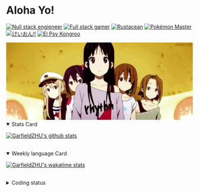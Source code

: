 # Aloha Yo!

[![Null stack engieneer](https://img.shields.io/badge/-Null_stack_engineer-a890f0)](https://github.com/GarfieldZHU)
[![Full stack gamer](https://img.shields.io/badge/-Full_stack_gamer-78c850)](https://steamcommunity.com/profiles/76561198092274492/)
[![Rustacean](https://img.shields.io/badge/-Rustacean-f74c00)](https://www.rust-lang.org/)
[![Pokémon Master](https://img.shields.io/badge/-Pokémon_Master-f8d030)](https://www.pokemon.com/us/pokedex/)
[![けいおん!!](https://img.shields.io/badge/-けいおん!!-f85888)](https://ja.wikipedia.org/wiki/%E6%94%BE%E8%AA%B2%E5%BE%8C%E3%83%86%E3%82%A3%E3%83%BC%E3%82%BF%E3%82%A4%E3%83%A0_(%E3%82%A2%E3%83%AB%E3%83%90%E3%83%A0))
[![El Psy Kongroo](https://img.shields.io/badge/-El_Psy_Kongroo-6890f0)](https://mzh.moegirl.org.cn/zh-hans/El_psy_congroo)


<img width="640" src="https://raw.githubusercontent.com/GarfieldZHU/GarfieldZHU/master/assets/k-on-5.webp" />


<details open>
<summary>Stats Card</summary>
 
[![GarfieldZHU's github stats](https://github-readme-stats.vercel.app/api?username=GarfieldZHU&show_icons=true&theme=tokyonight)](https://github.com/anuraghazra/github-readme-stats)
 
</details>

<br/>

<details open>
<summary>Weekly language Card</summary>
 
[![GarfieldZHU's wakatime stats](https://github-readme-stats.vercel.app/api/wakatime?username=AlohaYo&theme=nightowl&layout=compact)](https://github.com/GarfieldZHU/GarfieldZHU)


<br/>

</details>

<details>

<summary>Coding status</summary>

<br/>

<!--START_SECTION:waka-->
**🐱 My Github Data** 

> 🏆 441 Contributions in the Year 2021
 > 
> 📦 489.8 kB Used in Github's Storage 
 > 
> 🚫 Not Opted to Hire
 > 
> 📜 64 Public Repositories 
 > 
> 🔑 34 Private Repositories  
 > 
**I'm a Night 🦉** 

```text
🌞 Morning    72 commits     ██░░░░░░░░░░░░░░░░░░░░░░░   11.04% 
🌆 Daytime    175 commits    ██████░░░░░░░░░░░░░░░░░░░   26.84% 
🌃 Evening    281 commits    ██████████░░░░░░░░░░░░░░░   43.1% 
🌙 Night      124 commits    ████░░░░░░░░░░░░░░░░░░░░░   19.02%

```


📊 **This Week I Spent My Time On** 

```text
💬 Programming Languages: 
TypeScript               6 hrs 20 mins       ██████████████░░░░░░░░░░░   56.38% 
Java                     2 hrs 1 min         ████░░░░░░░░░░░░░░░░░░░░░   17.97% 
JSON                     1 hr 8 mins         ██░░░░░░░░░░░░░░░░░░░░░░░   10.2% 
JavaScript               1 hr 1 min          ██░░░░░░░░░░░░░░░░░░░░░░░   9.12% 
Markdown                 17 mins             ░░░░░░░░░░░░░░░░░░░░░░░░░   2.59%

🔥 Editors: 
VS Code                  9 hrs 10 mins       ████████████████████░░░░░   81.41% 
IntelliJ                 2 hrs 5 mins        ████░░░░░░░░░░░░░░░░░░░░░   18.59%

💻 Operating System: 
Mac                      9 hrs 10 mins       ████████████████████░░░░░   81.41% 
Windows                  2 hrs 5 mins        ████░░░░░░░░░░░░░░░░░░░░░   18.59%

```


 Last Updated on 21/08/2021
<!--END_SECTION:waka-->

</details>

